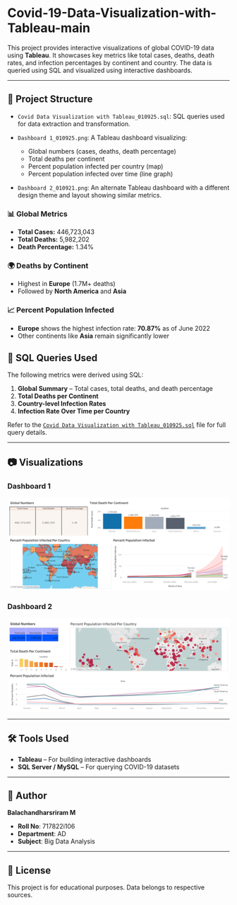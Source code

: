 # Covid-19-Data-Visualization-with-Tableau-main
This project provides interactive visualizations of global COVID-19 data using **Tableau**. It showcases key metrics like total cases, deaths, death rates, and infection percentages by continent and country. The data is queried using SQL and visualized using interactive dashboards.

---

## 📁 Project Structure

- `Covid Data Visualization with Tableau_010925.sql`: SQL queries used for data extraction and transformation.
- `Dashboard 1_010925.png`: A Tableau dashboard visualizing:
  - Global numbers (cases, deaths, death percentage)
  - Total deaths per continent
  - Percent population infected per country (map)
  - Percent population infected over time (line graph)

- `Dashboard 2_010921.png`: An alternate Tableau dashboard with a different design theme and layout showing similar metrics.

### 📊 Global Metrics
- **Total Cases:** 446,723,043
- **Total Deaths:** 5,982,202
- **Death Percentage:** 1.34%

### 🌍 Deaths by Continent
- Highest in **Europe** (1.7M+ deaths)
- Followed by **North America** and **Asia**

### 📈 Percent Population Infected
- **Europe** shows the highest infection rate: **70.87%** as of June 2022
- Other continents like **Asia** remain significantly lower
## 🧠 SQL Queries Used

The following metrics were derived using SQL:
1. **Global Summary** – Total cases, total deaths, and death percentage
2. **Total Deaths per Continent**
3. **Country-level Infection Rates**
4. **Infection Rate Over Time per Country**

Refer to the [`Covid Data Visualization with Tableau_010925.sql`](./Covid%20Data%20Visualization%20with%20Tableau_010925.sql) file for full query details.

---

## 📷 Visualizations

### Dashboard 1
![Dashboard 1](./Dashboard%201_010925.png)

### Dashboard 2
![Dashboard 2](./Dashboard%202_010921.png)

---

## 🛠️ Tools Used

- **Tableau** – For building interactive dashboards
- **SQL Server / MySQL** – For querying COVID-19 datasets

---

## 👤 Author

**Balachandharsriram M**  
- **Roll No**: 717822i106  
- **Department**: AD  
- **Subject**: Big Data Analysis  

---

## 📜 License

This project is for educational purposes. Data belongs to respective sources.
